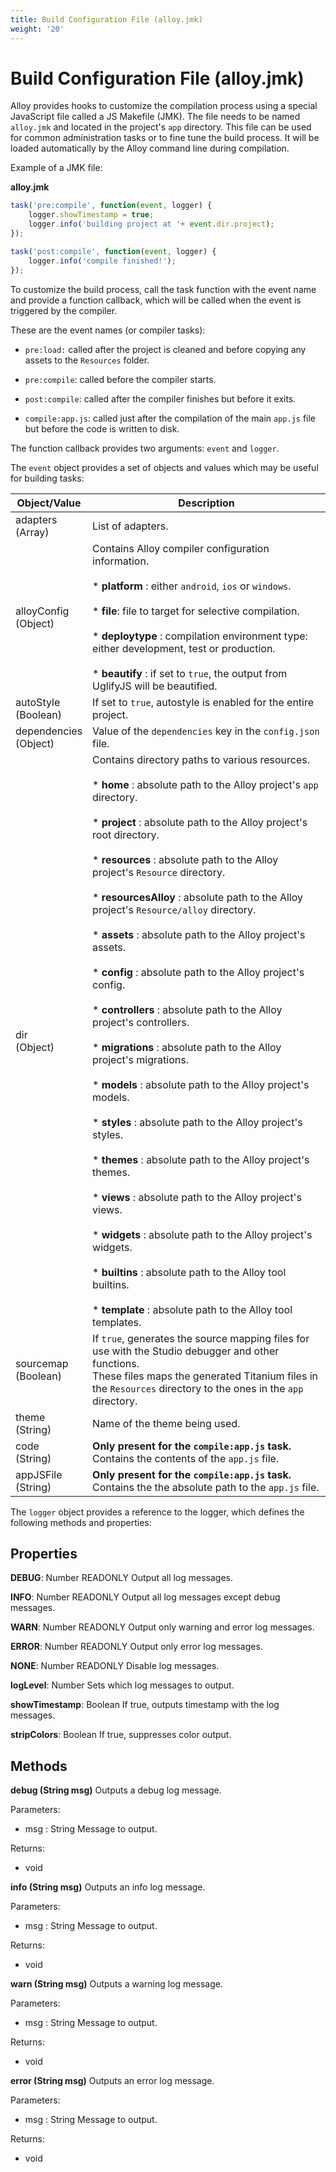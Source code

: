 ```yaml
---
title: Build Configuration File (alloy.jmk)
weight: '20'
---
```


# Build Configuration File (alloy.jmk)

Alloy provides hooks to customize the compilation process using a special JavaScript file called a JS Makefile (JMK). The file needs to be named `alloy.jmk` and located in the project's `app` directory. This file can be used for common administration tasks or to fine tune the build process. It will be loaded automatically by the Alloy command line during compilation.

Example of a JMK file:

**alloy.jmk**

```javascript
task('pre:compile', function(event, logger) {
    logger.showTimestamp = true;
    logger.info('building project at '+ event.dir.project);
});

task('post:compile', function(event, logger) {
    logger.info('compile finished!');
});
```

To customize the build process, call the task function with the event name and provide a function callback, which will be called when the event is triggered by the compiler.

These are the event names (or compiler tasks):

* `pre:load:` called after the project is cleaned and before copying any assets to the `Resources` folder.

* `pre:compile`: called before the compiler starts.

* `post:compile`: called after the compiler finishes but before it exits.

* `compile:app.js`: called just after the compilation of the main `app.js` file but before the code is written to disk.

The function callback provides two arguments: `event` and `logger`.

The `event` object provides a set of objects and values which may be useful for building tasks:

| Object/Value | Description |
| --- | --- |
| adapters  <br />(Array) | List of adapters. |
| alloyConfig  <br />(Object) | Contains Alloy compiler configuration information.<br /><br />* **platform** : either `android`, `ios` or `windows`.<br />    <br />* **file**: file to target for selective compilation.<br />    <br />* **deploytype** : compilation environment type: either development, test or production.<br />    <br />* **beautify** : if set to `true`, the output from UglifyJS will be beautified. |
| autoStyle  <br />(Boolean) | If set to `true`, autostyle is enabled for the entire project. |
| dependencies  <br />(Object) | Value of the `dependencies` key in the `config.json` file. |
| dir  <br />(Object) | Contains directory paths to various resources.<br /><br />* **home** : absolute path to the Alloy project's `app` directory.<br />    <br />* **project** : absolute path to the Alloy project's root directory.<br />    <br />* **resources** : absolute path to the Alloy project's `Resource` directory.<br />    <br />* **resourcesAlloy** : absolute path to the Alloy project's `Resource/alloy` directory.<br />    <br />* **assets** : absolute path to the Alloy project's assets.<br />    <br />* **config** : absolute path to the Alloy project's config.<br />    <br />* **controllers** : absolute path to the Alloy project's controllers.<br />    <br />* **migrations** : absolute path to the Alloy project's migrations.<br />    <br />* **models** : absolute path to the Alloy project's models.<br />    <br />* **styles** : absolute path to the Alloy project's styles.<br />    <br />* **themes** : absolute path to the Alloy project's themes.<br />    <br />* **views** : absolute path to the Alloy project's views.<br />    <br />* **widgets** : absolute path to the Alloy project's widgets.<br />    <br />* **builtins** : absolute path to the Alloy tool builtins.<br />    <br />* **template** : absolute path to the Alloy tool templates. |
| sourcemap  <br />(Boolean) | If `true`, generates the source mapping files for use with the Studio debugger and other functions.  <br />These files maps the generated Titanium files in the `Resources` directory to the ones in the `app` directory. |
| theme  <br />(String) | Name of the theme being used. |
| code  <br />(String) | **Only present for the `compile:app.js` task.** Contains the contents of the `app.js` file. |
| appJSFile  <br />(String) | **Only present for the `compile:app.js` task.** Contains the the absolute path to the `app.js` file. |

The `logger` object provides a reference to the logger, which defines the following methods and properties:

## Properties

**DEBUG**: Number READONLY
Output all log messages.

**INFO**: Number READONLY
Output all log messages except debug messages.

**WARN**: Number READONLY
Output only warning and error log messages.

**ERROR**: Number READONLY
Output only error log messages.

**NONE**: Number READONLY
Disable log messages.

**logLevel**: Number
Sets which log messages to output.

**showTimestamp**: Boolean
If true, outputs timestamp with the log messages.

**stripColors**: Boolean
If true, suppresses color output.

## Methods

**debug (String msg)**
Outputs a debug log message.

Parameters:

* msg : String
    Message to output.

Returns:

* void

**info (String msg)**
Outputs an info log message.

Parameters:

* msg : String
    Message to output.

Returns:

* void

**warn (String msg)**
Outputs a warning log message.

Parameters:

* msg : String
    Message to output.

Returns:

* void

**error (String msg)**
Outputs an error log message.

Parameters:

* msg : String
    Message to output.

Returns:

* void
